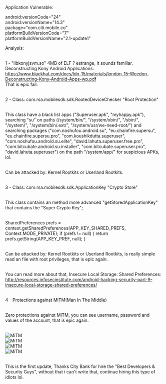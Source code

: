 Application Vulnerable:

android:versionCode="24"<br>
android:versionName="14.3"<br>
package="com.citi.mobile.co"<br>
platformBuildVersionCode="7"<br>
platformBuildVersionName="2.1-update1"<br>

Analysis:

<br>1 - "libkonyjsvm.so" 4MB of ELF ? estrange, it sounds familiar.
Deconstructing Kony Android Applications: https://www.blackhat.com/docs/ldn-15/materials/london-15-Weedon-Deconstructing-Kony-Android-Apps-wp.pdf
<br>That is epic fail.

<br>2 - Class: com.rsa.mobilesdk.sdk.RootedDeviceChecker "Root Protection"

<br>This class have a black list apps ("Superuser.apk", "myhappy.apk"), searching "su" on paths (/system/bin/", "/system/xbin/", "/sbin/",
"/system/", "/system/bin/.ext/", "/system/usr/we-need-root/") and searching packages ("com.noshufou.android.su", "eu.chainfire.supersu",
"eu.chainfire.supersu.pro", "com.koushikdutta.superuser", "com.noshufou.android.su.elite",  "david.lahuta.superuser.free.pro",
"com.bitcubate.android.su.installer", "com.bitcubate.superuser.pro", "david.lahuta.superuser") on the path "/system/app/" for suspicious APKs, lol.

<br>Can be attacked by: Kernel Rootkits or Userland Rootkits.

<br>3 - Class: com.rsa.mobilesdk.sdk.ApplicationKey "Crypto Store"

<br>This class contains an method more advanced "getStoredApplicationKey" that contains the "Super Crypto Key";

<br>SharedPreferences prefs = context.getSharedPreferences(APP_KEY_SHARED_PREFS, Context.MODE_PRIVATE);
if (prefs != null) {
    return prefs.getString(APP_KEY_PREF, null);
}

<br>Can be attacked by: Kernel Rootkits or Userland Rootkits, is really simple read an file with root privileges, that is epic again.

<br>You can read more about that, Insecure Local Storage: Shared Preferences: http://resources.infosecinstitute.com/android-hacking-security-part-9-insecure-local-storage-shared-preferences/

<br>4 - Protections against MiTM(Man In The Middle)

<br>Zero protections against MiTM, you can see username, password and values of the account, that is epic again.

<br>![MiTM](MITM.png)
<br>![MiTM](MITM.png)
<br>![MiTM](MITM.png)
<br>![MiTM](MITM.png)

<br>This is the first update, Thanks City Bank for hire the "Best Developers & Security Guys", without that i can't write that, continue hiring this type of idiots lol.


